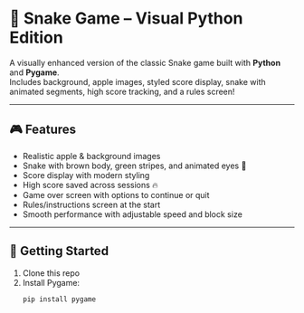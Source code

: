 # 🐍 Snake Game – Visual Python Edition

A visually enhanced version of the classic Snake game built with **Python** and **Pygame**.  
Includes background, apple images, styled score display, snake with animated segments, high score tracking, and a rules screen!

---

## 🎮 Features

- Realistic apple & background images  
- Snake with brown body, green stripes, and animated eyes 🐍  
- Score display with modern styling  
- High score saved across sessions 🔥  
- Game over screen with options to continue or quit  
- Rules/instructions screen at the start  
- Smooth performance with adjustable speed and block size

---

## 🚀 Getting Started

1. Clone this repo  
2. Install Pygame:  
   ```bash
   pip install pygame
